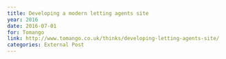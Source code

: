 ```yaml
---
title: Developing a modern letting agents site
year: 2016
date: 2016-07-01
for: Tomango
link: http://www.tomango.co.uk/thinks/developing-letting-agents-site/
categories: External Post
---
```

